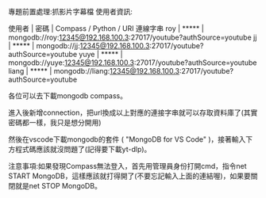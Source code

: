 專題前置處理:抓影片字幕檔
使用者資訊:

使用者 | 密碼 | Compass / Python / URI 連線字串
roy | ***** | mongodb://roy:12345@192.168.100.3:27017/youtube?authSource=youtube
jj | ***** | mongodb://jj:12345@192.168.100.3:27017/youtube?authSource=youtube
yuye | ***** | mongodb://yuye:12345@192.168.100.3:27017/youtube?authSource=youtube
liang | ***** | mongodb://liang:12345@192.168.100.3:27017/youtube?authSource=youtube

各位可以去下載mongodb compass。

進入後新增connection，把url換成以上對應的連接字串就可以存取資料庫了(其實密碼都一樣，我只是想分開用)

然後在vscode下載mongodb的套件 ( "MongoDB for VS Code" )，接著輸入下方程式碼應該就沒問題了(記得要下載yt-dlp)。

注意事項:如果發現Compass無法登入，首先用管理員身份打開cmd，指令net START MongoDB，這樣應該就打得開了(不要忘記輸入上面的連結喔)，如果要關閉就是net STOP MongoDB。
